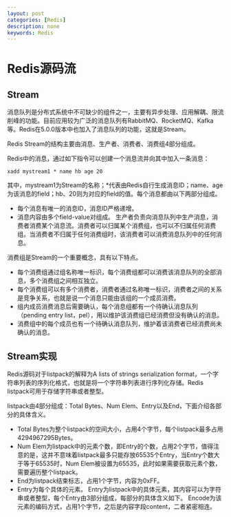 ```yaml
---
layout: post
categories: [Redis]
description: none
keywords: Redis
---
```

# Redis源码流

## Stream
消息队列是分布式系统中不可缺少的组件之一，主要有异步处理、应用解耦、限流削峰的功能。目前应用较为广泛的消息队列有RabbitMQ、RocketMQ、Kafka等。Redis在5.0.0版本中也加入了消息队列的功能，这就是Stream。

Redis Stream的结构主要由消息、生产者、消费者、消费组4部分组成。

Redis中的消息，通过如下指令可以创建一个消息流并向其中加入一条消息：
```
xadd mystream1 * name hb age 20
```
其中，mystream1为Stream的名称；*代表由Redis自行生成消息ID；name、age为该消息的field；hb、20则为对应的field的值。每个消息都由以下两部分组成。
- 每个消息有唯一的消息ID，消息ID严格递增。
- 消息内容由多个field-value对组成。
  生产者负责向消息队列中生产消息，消费者消费某个消息流。消费者可以归属某个消费组，也可以不归属任何消费组。当消费者不归属于任何消费组时，该消费者可以消费消息队列中的任何消息。

消费组是Stream的一个重要概念，具有以下特点。
- 每个消费组通过组名称唯一标识，每个消费组都可以消费该消息队列的全部消息，多个消费组之间相互独立。
- 每个消费组可以有多个消费者，消费者通过名称唯一标识，消费者之间的关系是竞争关系，也就是说一个消息只能由该组的一个成员消费。
- 组内成员消费消息后需要确认，每个消息组都有一个待确认消息队列（pending entry list，pel），用以维护该消费组已经消费但没有确认的消息。
- 消费组中的每个成员也有一个待确认消息队列，维护着该消费者已经消费尚未确认的消息。

## Stream实现
Redis源码对于listpack的解释为A lists of strings serialization format，一个字符串列表的序列化格式，也就是将一个字符串列表进行序列化存储。Redis listpack可用于存储字符串或者整型。

listpack由4部分组成：Total Bytes、Num Elem、Entry以及End，下面介绍各部分的具体含义。
- Total Bytes为整个listpack的空间大小，占用4个字节，每个listpack最多占用4294967295Bytes。
- Num Elem为listpack中的元素个数，即Entry的个数，占用2个字节，值得注意的是，这并不意味着listpack最多只能存放65535个Entry，当Entry个数大于等于65535时，Num Elem被设置为65535，此时如果需要获取元素个数，需要遍历整个listpack。
- End为listpack结束标志，占用1个字节，内容为0xFF。
- Entry为每个具体的元素。
  Entry为listpack中的具体元素，其内容可以为字符串或者整型，每个Entry由3部分组成，每部分的具体含义如下。
  Encode为该元素的编码方式，占用1个字节，之后是内容字段content，二者紧密相连。